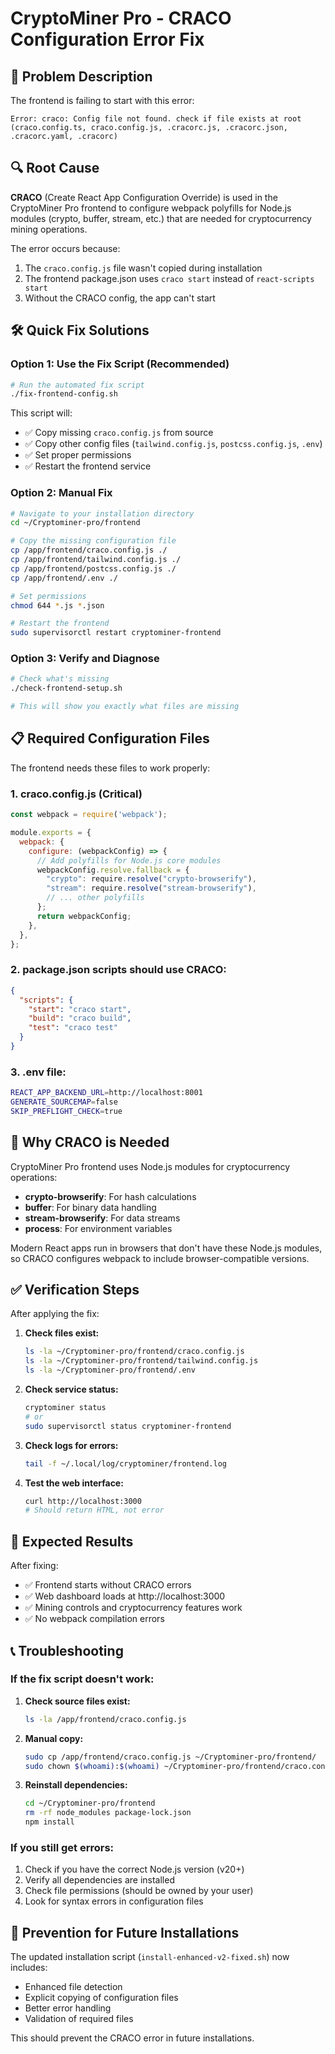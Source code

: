# CryptoMiner Pro - CRACO Configuration Error Fix

## 🚨 Problem Description

The frontend is failing to start with this error:
```
Error: craco: Config file not found. check if file exists at root (craco.config.ts, craco.config.js, .cracorc.js, .cracorc.json, .cracorc.yaml, .cracorc)
```

## 🔍 Root Cause

**CRACO** (Create React App Configuration Override) is used in the CryptoMiner Pro frontend to configure webpack polyfills for Node.js modules (crypto, buffer, stream, etc.) that are needed for cryptocurrency mining operations.

The error occurs because:
1. The `craco.config.js` file wasn't copied during installation
2. The frontend package.json uses `craco start` instead of `react-scripts start`
3. Without the CRACO config, the app can't start

## 🛠️ Quick Fix Solutions

### Option 1: Use the Fix Script (Recommended)

```bash
# Run the automated fix script
./fix-frontend-config.sh
```

This script will:
- ✅ Copy missing `craco.config.js` from source
- ✅ Copy other config files (`tailwind.config.js`, `postcss.config.js`, `.env`)
- ✅ Set proper permissions
- ✅ Restart the frontend service

### Option 2: Manual Fix

```bash
# Navigate to your installation directory
cd ~/Cryptominer-pro/frontend

# Copy the missing configuration file
cp /app/frontend/craco.config.js ./
cp /app/frontend/tailwind.config.js ./
cp /app/frontend/postcss.config.js ./
cp /app/frontend/.env ./

# Set permissions
chmod 644 *.js *.json

# Restart the frontend
sudo supervisorctl restart cryptominer-frontend
```

### Option 3: Verify and Diagnose

```bash
# Check what's missing
./check-frontend-setup.sh

# This will show you exactly what files are missing
```

## 📋 Required Configuration Files

The frontend needs these files to work properly:

### 1. **craco.config.js** (Critical)
```javascript
const webpack = require('webpack');

module.exports = {
  webpack: {
    configure: (webpackConfig) => {
      // Add polyfills for Node.js core modules
      webpackConfig.resolve.fallback = {
        "crypto": require.resolve("crypto-browserify"),
        "stream": require.resolve("stream-browserify"),
        // ... other polyfills
      };
      return webpackConfig;
    },
  },
};
```

### 2. **package.json scripts** should use CRACO:
```json
{
  "scripts": {
    "start": "craco start",
    "build": "craco build",
    "test": "craco test"
  }
}
```

### 3. **.env** file:
```bash
REACT_APP_BACKEND_URL=http://localhost:8001
GENERATE_SOURCEMAP=false
SKIP_PREFLIGHT_CHECK=true
```

## 🔧 Why CRACO is Needed

CryptoMiner Pro frontend uses Node.js modules for cryptocurrency operations:
- **crypto-browserify**: For hash calculations
- **buffer**: For binary data handling  
- **stream-browserify**: For data streams
- **process**: For environment variables

Modern React apps run in browsers that don't have these Node.js modules, so CRACO configures webpack to include browser-compatible versions.

## ✅ Verification Steps

After applying the fix:

1. **Check files exist:**
   ```bash
   ls -la ~/Cryptominer-pro/frontend/craco.config.js
   ls -la ~/Cryptominer-pro/frontend/tailwind.config.js  
   ls -la ~/Cryptominer-pro/frontend/.env
   ```

2. **Check service status:**
   ```bash
   cryptominer status
   # or
   sudo supervisorctl status cryptominer-frontend
   ```

3. **Check logs for errors:**
   ```bash
   tail -f ~/.local/log/cryptominer/frontend.log
   ```

4. **Test the web interface:**
   ```bash
   curl http://localhost:3000
   # Should return HTML, not error
   ```

## 🚀 Expected Results

After fixing:
- ✅ Frontend starts without CRACO errors
- ✅ Web dashboard loads at http://localhost:3000
- ✅ Mining controls and cryptocurrency features work
- ✅ No webpack compilation errors

## 📞 Troubleshooting

### If the fix script doesn't work:

1. **Check source files exist:**
   ```bash
   ls -la /app/frontend/craco.config.js
   ```

2. **Manual copy:**
   ```bash
   sudo cp /app/frontend/craco.config.js ~/Cryptominer-pro/frontend/
   sudo chown $(whoami):$(whoami) ~/Cryptominer-pro/frontend/craco.config.js
   ```

3. **Reinstall dependencies:**
   ```bash
   cd ~/Cryptominer-pro/frontend
   rm -rf node_modules package-lock.json
   npm install
   ```

### If you still get errors:

1. Check if you have the correct Node.js version (v20+)
2. Verify all dependencies are installed
3. Check file permissions (should be owned by your user)
4. Look for syntax errors in configuration files

## 🎯 Prevention for Future Installations

The updated installation script (`install-enhanced-v2-fixed.sh`) now includes:
- Enhanced file detection
- Explicit copying of configuration files
- Better error handling
- Validation of required files

This should prevent the CRACO error in future installations.